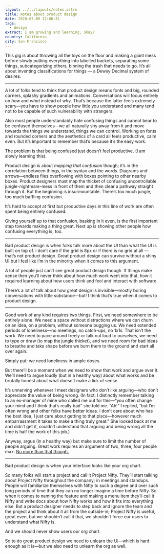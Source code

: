 ```yaml
---
layout: ../../layouts/notes.astro
title: Notes about product design
date: 2020-05-09 12:00:31
tags:
  - design
extract: I am growing and learning, okay?
country: California
city: San Francisco
---
```


This gig is about throwing all the toys on the floor and making a giant mess before slowly putting everything into labelled buckets, separating some things, subcategorizing others, binning the trash that needs to go. It’s all about inventing classifications for things — a Dewey Decimal system of desires.

---

A lot of folks tend to think that product design means fonts and big, rounded corners, splashy gradients and animations. Conversations will focus entirely on _how_ and _what_ instead of _why_. That’s because the latter feels extremely scary—you have to show people how little you understand and many tend not to be capable of such vulnerability with strangers.

Also most people understandably hate confusing things and cannot bear to be confused themselves—we all naturally shy away from it and move towards the things we understand, things we can control. Working on fonts and rounded corners and the aesthetics of a card all feels productive, calm even. But it’s important to remember that’s because it’s the easy work.

The problem is that being confused just doesn’t feel productive. (I am slowly learning this).

Product design is about _mapping that confusion_ though; it’s in the correlation between things, in the syntax and the words. Diagrams and arrows—endless files overflowing with boxes pointing to other nearby boxes. Product designers must map the thicket of confusing uncontrollable jungle-nightmare-mess in front of them and then clear a pathway straight through it. But the beginning is insurmountable. There’s too much jungle, too much baffling confusion.

It’s hard to accept at first but productive days in this line of work are often spent being entirely confused.

Giving yourself up to that confusion, basking in it even, is the first important step towards making a thing great. Next up is showing other people how confusing everything is, too.

---

Bad product design is when folks talk more about the UI than what the UI is built on top of. I don’t care if the grid is 8px or if there is no grid at all — that’s not product design. Great product design can survive without a shiny UI but I feel like I’m in the minority when it comes to this argument.

A lot of people just can’t see great product design though. If things make sense then you’ll never think about how much work went into that, how it required learning about how users think and feel and interact with software.

There’s a lot of talk about how great design is invisible—mostly boring conversations with little substance—but! I think that’s true when it comes to product design.

---

Good work of any kind requires two things. First, we need somewhere to be entirely alone. We need a space without distractions where we can churn on an idea, on a problem, without someone bugging us. We need extended periods of loneliness—no meetings, no catch-ups, no 1x1s. That isn’t the work. We need to pace around freely or talk out loud to ourselves, we need to type or draw (to map the jungle thicket), and we need room for bad ideas to breathe and take shape before we burn them to the ground and start all over again.

Simply put: we need loneliness in ample doses.

But there’ll be a moment when we need to show that work and argue over it. We’ll need to argue loudly (but in a healthy way) about what works and be brutally honest about what doesn’t make a lick of sense.

It’s unnerving whenever I meet designers who don’t like arguing—who don’t appreciate the value of being wrong. (In fact, I distinctly remember talking to an ex-manager of mine who called me out for this—“you often change your mind and I think that’s really bad” she told me. “Ah!” I replied, “but I’m often wrong and other folks have better ideas. I don’t care about who has the best idea, I just care about getting to that place—however much embarrassment it takes to make a thing truly great.” She looked back at me and didn’t get it, couldn’t understand that arguing and being wrong all the time is half the work of this job.)

Anyway, argue (in a healthy way) but make sure to limit the number of people arguing. Great work requires an argument of two, three, four people max. [No more than that though.](https://css-tricks.com/how-to-build-a-bad-design-system/)

---

Bad product design is when your interface looks like your org chart.

So many folks will start a project and call it Project Nifty. They’ll start talking about Project Nifty throughout the company; in meetings and standups. People will familiarize themselves with Nifty to such a degree and over such long periods of time that they can no longer imagine a time before Nifty. So when it comes to naming the feature and making a menu item they’ll call it Nifty and write docs about how Nifty works and how it fits into everything else. But a product designer needs to step back and ignore the team and the project and think about it all from the outside-in; Project Nifty is useful, great even, but we shouldn’t call it that, we shouldn’t force our users to understand what Nifty is.

And we should never show users our org chart.

So to do great product design we need to [unlearn the UI](https://robinrendle.com/notes/unlearning-the-ui)—which is hard enough as it is—but we also need to unlearn the org as well.
